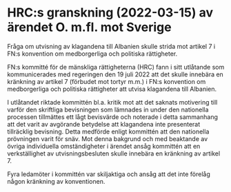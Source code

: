 # HRC:s granskning (2022-03-15) av ärendet O. m.fl. mot Sverige

Fråga om utvisning av klagandena till Albanien skulle strida mot artikel 7 i FN:s konvention om medborgerliga och politiska rättigheter.

FN:s kommitté för de mänskliga rättigheterna (HRC) fann i sitt utlåtande som kommunicerades med regeringen den 19 juli 2022 att det skulle innebära en kränkning av artikel 7 (förbudet mot tortyr m.m.) i FN:s konvention om medborgerliga och politiska rättigheter att utvisa klagandena till Albanien.

I utlåtandet riktade kommittén bl.a. kritik mot att det saknats motivering till varför den skriftliga bevisningen som lämnades in under den nationella processen tillmättes ett lågt bevisvärde och noterade i detta sammanhang att det varit av avgörande betydelse att klagandena inte presenterat tillräcklig bevisning. Detta medförde enligt kommittén att den nationella prövningen varit för snäv. Mot denna bakgrund och med beaktande av övriga individuella omständigheter i ärendet ansåg kommittén att en verkställighet av utvisningsbesluten skulle innebära en kränkning av artikel 7.

Fyra ledamöter i kommittén var skiljaktiga och ansåg att det inte förelåg någon kränkning av konventionen.
